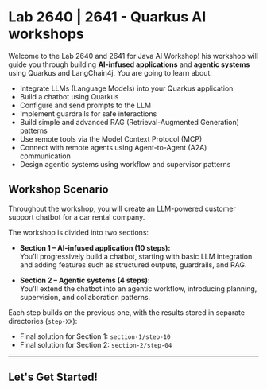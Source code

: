 # Lab 2640 | 2641 - Quarkus AI workshops 

Welcome to the Lab 2640 and 2641 for Java AI Workshop! 
his workshop will guide you through building **AI-infused applications** and **agentic systems** using Quarkus and LangChain4j.
You are going to learn about:

- Integrate LLMs (Language Models) into your Quarkus application
- Build a chatbot using Quarkus
- Configure and send prompts to the LLM
- Implement guardrails for safe interactions
- Build simple and advanced RAG (Retrieval-Augmented Generation) patterns
- Use remote tools via the Model Context Protocol (MCP)
- Connect with remote agents using Agent-to-Agent (A2A) communication
- Design agentic systems using workflow and supervisor patterns

<!-- ![Quarkus LangChain4j Workshop](images/global-architecture.png) -->

## Workshop Scenario

Throughout the workshop, you will create an LLM-powered customer support chatbot for a car rental company.

The workshop is divided into two sections:

- **Section 1 – AI-infused application (10 steps):**  
  You’ll progressively build a chatbot, starting with basic LLM integration and adding features such as structured outputs, guardrails, and RAG.

- **Section 2 – Agentic systems (4 steps):**  
  You’ll extend the chatbot into an agentic workflow, introducing planning, supervision, and collaboration patterns.

Each step builds on the previous one, with the results stored in separate directories (`step-XX`):

- Final solution for Section 1: `section-1/step-10`
- Final solution for Section 2: `section-2/step-04`

---

<!-- ## How to Work with Steps

!!! tip
    We recommend starting with the `main` branch, then opening the project from `step-01` in your IDE.  

!!! note
    To reset to a particular step, either overwrite your working directory with the content of that step,  
    or open the project directly from the desired step directory.

---

![Quarkus LangChain4j Workshop Architecture](images/global-architecture.png)

--- -->

## Let's Get Started!

